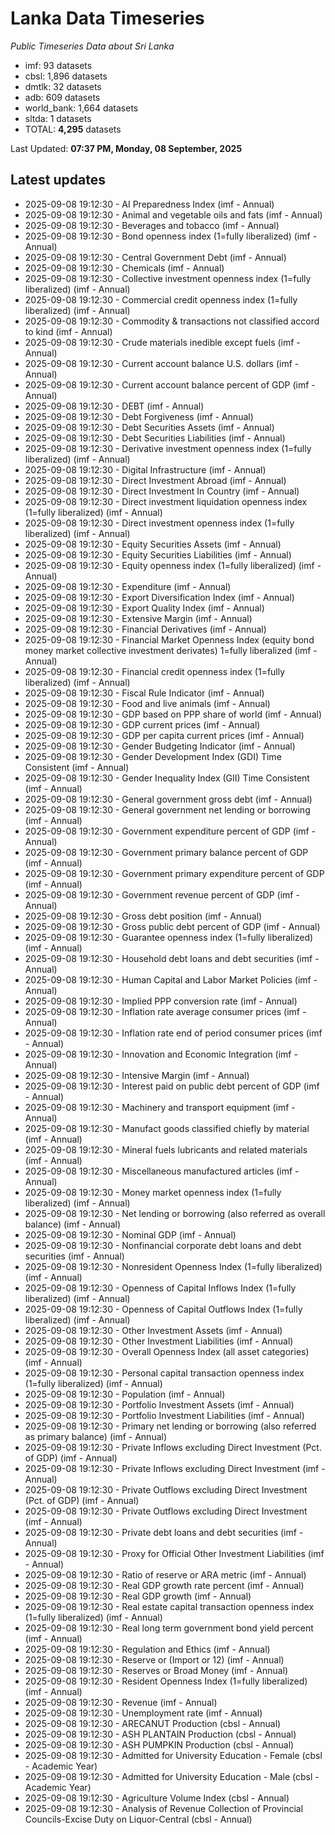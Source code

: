 # Lanka Data Timeseries
*Public Timeseries Data about Sri Lanka*

* imf: 93 datasets
* cbsl: 1,896 datasets
* dmtlk: 32 datasets
* adb: 609 datasets
* world_bank: 1,664 datasets
* sltda: 1 datasets
* TOTAL: **4,295** datasets

Last Updated: **07:37 PM, Monday, 08 September, 2025**

## Latest updates

* 2025-09-08 19:12:30 - AI Preparedness Index (imf - Annual)
* 2025-09-08 19:12:30 - Animal and vegetable oils and fats (imf - Annual)
* 2025-09-08 19:12:30 - Beverages and tobacco (imf - Annual)
* 2025-09-08 19:12:30 - Bond openness index (1=fully liberalized) (imf - Annual)
* 2025-09-08 19:12:30 - Central Government Debt (imf - Annual)
* 2025-09-08 19:12:30 - Chemicals (imf - Annual)
* 2025-09-08 19:12:30 - Collective investment openness index (1=fully liberalized) (imf - Annual)
* 2025-09-08 19:12:30 - Commercial credit openness index (1=fully liberalized) (imf - Annual)
* 2025-09-08 19:12:30 - Commodity & transactions not classified accord to kind (imf - Annual)
* 2025-09-08 19:12:30 - Crude materials inedible except fuels (imf - Annual)
* 2025-09-08 19:12:30 - Current account balance U.S. dollars (imf - Annual)
* 2025-09-08 19:12:30 - Current account balance percent of GDP (imf - Annual)
* 2025-09-08 19:12:30 - DEBT (imf - Annual)
* 2025-09-08 19:12:30 - Debt Forgiveness (imf - Annual)
* 2025-09-08 19:12:30 - Debt Securities Assets (imf - Annual)
* 2025-09-08 19:12:30 - Debt Securities Liabilities (imf - Annual)
* 2025-09-08 19:12:30 - Derivative investment openness index (1=fully liberalized) (imf - Annual)
* 2025-09-08 19:12:30 - Digital Infrastructure (imf - Annual)
* 2025-09-08 19:12:30 - Direct Investment Abroad (imf - Annual)
* 2025-09-08 19:12:30 - Direct Investment In Country (imf - Annual)
* 2025-09-08 19:12:30 - Direct investment liquidation openness index (1=fully liberalized) (imf - Annual)
* 2025-09-08 19:12:30 - Direct investment openness index (1=fully liberalized) (imf - Annual)
* 2025-09-08 19:12:30 - Equity Securities Assets (imf - Annual)
* 2025-09-08 19:12:30 - Equity Securities Liabilities (imf - Annual)
* 2025-09-08 19:12:30 - Equity openness index (1=fully liberalized) (imf - Annual)
* 2025-09-08 19:12:30 - Expenditure (imf - Annual)
* 2025-09-08 19:12:30 - Export Diversification Index (imf - Annual)
* 2025-09-08 19:12:30 - Export Quality Index (imf - Annual)
* 2025-09-08 19:12:30 - Extensive Margin (imf - Annual)
* 2025-09-08 19:12:30 - Financial Derivatives (imf - Annual)
* 2025-09-08 19:12:30 - Financial Market Openness Index (equity bond money market collective investment derivates) 1=fully liberalized (imf - Annual)
* 2025-09-08 19:12:30 - Financial credit openness index (1=fully liberalized) (imf - Annual)
* 2025-09-08 19:12:30 - Fiscal Rule Indicator (imf - Annual)
* 2025-09-08 19:12:30 - Food and live animals (imf - Annual)
* 2025-09-08 19:12:30 - GDP based on PPP share of world (imf - Annual)
* 2025-09-08 19:12:30 - GDP current prices (imf - Annual)
* 2025-09-08 19:12:30 - GDP per capita current prices (imf - Annual)
* 2025-09-08 19:12:30 - Gender Budgeting Indicator (imf - Annual)
* 2025-09-08 19:12:30 - Gender Development Index (GDI) Time Consistent (imf - Annual)
* 2025-09-08 19:12:30 - Gender Inequality Index (GII) Time Consistent (imf - Annual)
* 2025-09-08 19:12:30 - General government gross debt (imf - Annual)
* 2025-09-08 19:12:30 - General government net lending or borrowing (imf - Annual)
* 2025-09-08 19:12:30 - Government expenditure percent of GDP (imf - Annual)
* 2025-09-08 19:12:30 - Government primary balance percent of GDP (imf - Annual)
* 2025-09-08 19:12:30 - Government primary expenditure percent of GDP (imf - Annual)
* 2025-09-08 19:12:30 - Government revenue percent of GDP (imf - Annual)
* 2025-09-08 19:12:30 - Gross debt position (imf - Annual)
* 2025-09-08 19:12:30 - Gross public debt percent of GDP (imf - Annual)
* 2025-09-08 19:12:30 - Guarantee openness index (1=fully liberalized) (imf - Annual)
* 2025-09-08 19:12:30 - Household debt loans and debt securities (imf - Annual)
* 2025-09-08 19:12:30 - Human Capital and Labor Market Policies (imf - Annual)
* 2025-09-08 19:12:30 - Implied PPP conversion rate (imf - Annual)
* 2025-09-08 19:12:30 - Inflation rate average consumer prices (imf - Annual)
* 2025-09-08 19:12:30 - Inflation rate end of period consumer prices (imf - Annual)
* 2025-09-08 19:12:30 - Innovation and Economic Integration (imf - Annual)
* 2025-09-08 19:12:30 - Intensive Margin (imf - Annual)
* 2025-09-08 19:12:30 - Interest paid on public debt percent of GDP (imf - Annual)
* 2025-09-08 19:12:30 - Machinery and transport equipment (imf - Annual)
* 2025-09-08 19:12:30 - Manufact goods classified chiefly by material (imf - Annual)
* 2025-09-08 19:12:30 - Mineral fuels lubricants and related materials (imf - Annual)
* 2025-09-08 19:12:30 - Miscellaneous manufactured articles (imf - Annual)
* 2025-09-08 19:12:30 - Money market openness index (1=fully liberalized) (imf - Annual)
* 2025-09-08 19:12:30 - Net lending or borrowing (also referred as overall balance) (imf - Annual)
* 2025-09-08 19:12:30 - Nominal GDP (imf - Annual)
* 2025-09-08 19:12:30 - Nonfinancial corporate debt loans and debt securities (imf - Annual)
* 2025-09-08 19:12:30 - Nonresident Openness Index (1=fully liberalized) (imf - Annual)
* 2025-09-08 19:12:30 - Openness of Capital Inflows Index (1=fully liberalized) (imf - Annual)
* 2025-09-08 19:12:30 - Openness of Capital Outflows Index (1=fully liberalized) (imf - Annual)
* 2025-09-08 19:12:30 - Other Investment Assets (imf - Annual)
* 2025-09-08 19:12:30 - Other Investment Liabilities (imf - Annual)
* 2025-09-08 19:12:30 - Overall Openness Index (all asset categories) (imf - Annual)
* 2025-09-08 19:12:30 - Personal capital transaction openness index (1=fully liberalized) (imf - Annual)
* 2025-09-08 19:12:30 - Population (imf - Annual)
* 2025-09-08 19:12:30 - Portfolio Investment Assets (imf - Annual)
* 2025-09-08 19:12:30 - Portfolio Investment Liabilities (imf - Annual)
* 2025-09-08 19:12:30 - Primary net lending or borrowing (also referred as primary balance) (imf - Annual)
* 2025-09-08 19:12:30 - Private Inflows excluding Direct Investment (Pct. of GDP) (imf - Annual)
* 2025-09-08 19:12:30 - Private Inflows excluding Direct Investment (imf - Annual)
* 2025-09-08 19:12:30 - Private Outflows excluding Direct Investment (Pct. of GDP) (imf - Annual)
* 2025-09-08 19:12:30 - Private Outflows excluding Direct Investment (imf - Annual)
* 2025-09-08 19:12:30 - Private debt loans and debt securities (imf - Annual)
* 2025-09-08 19:12:30 - Proxy for Official Other Investment Liabilities (imf - Annual)
* 2025-09-08 19:12:30 - Ratio of reserve or ARA metric (imf - Annual)
* 2025-09-08 19:12:30 - Real GDP growth rate percent (imf - Annual)
* 2025-09-08 19:12:30 - Real GDP growth (imf - Annual)
* 2025-09-08 19:12:30 - Real estate capital transaction openness index (1=fully liberalized) (imf - Annual)
* 2025-09-08 19:12:30 - Real long term government bond yield percent (imf - Annual)
* 2025-09-08 19:12:30 - Regulation and Ethics (imf - Annual)
* 2025-09-08 19:12:30 - Reserve or (Import or 12) (imf - Annual)
* 2025-09-08 19:12:30 - Reserves or Broad Money (imf - Annual)
* 2025-09-08 19:12:30 - Resident Openness Index (1=fully liberalized) (imf - Annual)
* 2025-09-08 19:12:30 - Revenue (imf - Annual)
* 2025-09-08 19:12:30 - Unemployment rate (imf - Annual)
* 2025-09-08 19:12:30 - ARECANUT Production (cbsl - Annual)
* 2025-09-08 19:12:30 - ASH PLANTAIN Production (cbsl - Annual)
* 2025-09-08 19:12:30 - ASH PUMPKIN Production (cbsl - Annual)
* 2025-09-08 19:12:30 - Admitted for University Education - Female (cbsl - Academic Year)
* 2025-09-08 19:12:30 - Admitted for University Education - Male (cbsl - Academic Year)
* 2025-09-08 19:12:30 - Agriculture Volume Index (cbsl - Annual)
* 2025-09-08 19:12:30 - Analysis of Revenue Collection of Provincial Councils-Excise Duty on Liquor-Central (cbsl - Annual)